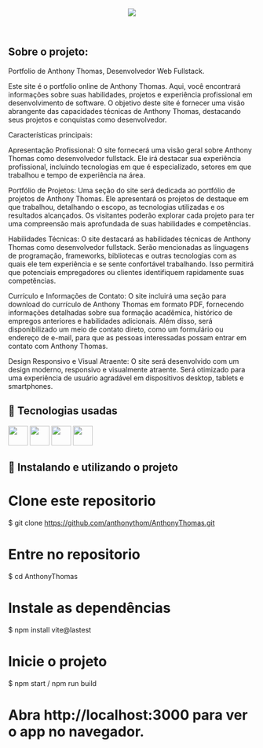 

<br>
<p align="center">
<img src="http://img.shields.io/static/v1?label=STATUS&message=EM_ANDAMENTO&color=GREEN&style=for-the-badge"/>
</p>
<br>

<h2>Sobre o projeto:</h2>
<p> Portfolio de Anthony Thomas, Desenvolvedor Web Fullstack.</p>

Este site é o portfolio online de Anthony Thomas. Aqui, você encontrará informações sobre suas habilidades, projetos e experiência profissional em desenvolvimento de software. O objetivo deste site é fornecer uma visão abrangente das capacidades técnicas de Anthony Thomas, destacando seus projetos e conquistas como desenvolvedor.

Características principais:

Apresentação Profissional: O site fornecerá uma visão geral sobre Anthony Thomas como desenvolvedor fullstack. Ele irá destacar sua experiência profissional, incluindo tecnologias em que é especializado, setores em que trabalhou e tempo de experiência na área.

Portfólio de Projetos: Uma seção do site será dedicada ao portfólio de projetos de Anthony Thomas. Ele apresentará os projetos de destaque em que trabalhou, detalhando o escopo, as tecnologias utilizadas e os resultados alcançados. Os visitantes poderão explorar cada projeto para ter uma compreensão mais aprofundada de suas habilidades e competências.

Habilidades Técnicas: O site destacará as habilidades técnicas de Anthony Thomas como desenvolvedor fullstack. Serão mencionadas as linguagens de programação, frameworks, bibliotecas e outras tecnologias com as quais ele tem experiência e se sente confortável trabalhando. Isso permitirá que potenciais empregadores ou clientes identifiquem rapidamente suas competências.

Currículo e Informações de Contato: O site incluirá uma seção para download do currículo de Anthony Thomas em formato PDF, fornecendo informações detalhadas sobre sua formação acadêmica, histórico de empregos anteriores e habilidades adicionais. Além disso, será disponibilizado um meio de contato direto, como um formulário ou endereço de e-mail, para que as pessoas interessadas possam entrar em contato com Anthony Thomas.

Design Responsivo e Visual Atraente: O site será desenvolvido com um design moderno, responsivo e visualmente atraente. Será otimizado para uma experiência de usuário agradável em dispositivos desktop, tablets e smartphones.


</p>



## 🚀 Tecnologias usadas
<p>
	<img src="https://cdn.jsdelivr.net/gh/devicons/devicon/icons/javascript/javascript-plain.svg" width="40" height="40"/>
	<img src="https://cdn.jsdelivr.net/gh/devicons/devicon/icons/vscode/vscode-original.svg" width="40" height="40"/>
	<img src="https://cdn.jsdelivr.net/gh/devicons/devicon/icons/react/react-original.svg" width="40" height="40"/>
	<img src="https://cdn.jsdelivr.net/gh/devicons/devicon/icons/npm/npm-original-wordmark.svg" width="40" height="40" />

          
</p>


## 🚀 Instalando e utilizando o projeto

# Clone este repositorio
$ git clone https://github.com/anthonythom/AnthonyThomas.git

# Entre no repositorio
$ cd AnthonyThomas

# Instale as dependências
$ npm install vite@lastest

# Inicie o projeto 
$ npm start / npm run build

# Abra http://localhost:3000 para ver o app no navegador.


	



	  
